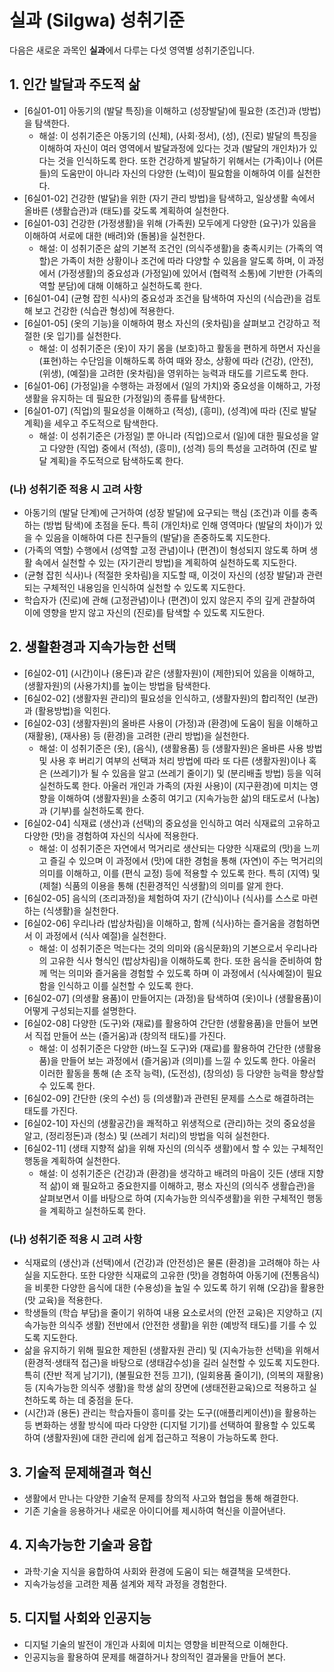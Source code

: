 # 실과 (Silgwa) 성취기준

다음은 새로운 과목인 **실과**에서 다루는 다섯 영역별 성취기준입니다.

## 1. 인간 발달과 주도적 삶

- [6실01-01] 아동기의 (발달 특징)을 이해하고 (성장발달)에 필요한 (조건)과 (방법)을 탐색한다.
  - 해설: 이 성취기준은 아동기의 (신체), (사회⋅정서), (성), (진로) 발달의 특징을 이해하여 자신이 여러 영역에서 발달과정에 있다는 것과 (발달의 개인차)가 있다는 것을 인식하도록 한다. 또한 건강하게 발달하기 위해서는 (가족)이나 (어른들)의 도움만이 아니라 자신의 다양한 (노력)이 필요함을 이해하여 이를 실천한다.
- [6실01-02] 건강한 (발달)을 위한 (자기 관리 방법)을 탐색하고, 일상생활 속에서 올바른 (생활습관)과 (태도)를 갖도록 계획하여 실천한다.
- [6실01-03] 건강한 (가정생활)을 위해 (가족원) 모두에게 다양한 (요구)가 있음을 이해하여 서로에 대한 (배려)와 (돌봄)을 실천한다.
  - 해설: 이 성취기준은 삶의 기본적 조건인 (의식주생활)을 충족시키는 (가족의 역할)은 가족이 처한 상황이나 조건에 따라 다양할 수 있음을 알도록 하며, 이 과정에서 (가정생활)의 중요성과 (가정일)에 있어서 (협력적 소통)에 기반한 (가족의 역할 분담)에 대해 이해하고 실천하도록 한다.
- [6실01-04] (균형 잡힌 식사)의 중요성과 조건을 탐색하여 자신의 (식습관)을 검토해 보고 건강한 (식습관 형성)에 적용한다.
- [6실01-05] (옷의 기능)을 이해하여 평소 자신의 (옷차림)을 살펴보고 건강하고 적절한 (옷 입기)를 실천한다.
  - 해설: 이 성취기준은 (옷)이 자기 몸을 (보호)하고 활동을 편하게 하면서 자신을 (표현)하는 수단임을 이해하도록 하여 때와 장소, 상황에 따라 (건강), (안전), (위생), (예절)을 고려한 (옷차림)을 영위하는 능력과 태도를 기르도록 한다.
- [6실01-06] (가정일)을 수행하는 과정에서 (일의 가치)와 중요성을 이해하고, 가정생활을 유지하는 데 필요한 (가정일)의 종류를 탐색한다.
- [6실01-07] (직업)의 필요성을 이해하고 (적성), (흥미), (성격)에 따라 (진로 발달 계획)을 세우고 주도적으로 탐색한다.
  - 해설: 이 성취기준은 (가정일) 뿐 아니라 (직업)으로서 (일)에 대한 필요성을 알고 다양한 (직업) 중에서 (적성), (흥미), (성격) 등의 특성을 고려하여 (진로 발달 계획)을 주도적으로 탐색하도록 한다.

### (나) 성취기준 적용 시 고려 사항

- 아동기의 (발달 단계)에 근거하여 (성장 발달)에 요구되는 핵심 (조건)과 이를 충족하는 (방법 탐색)에 초점을 둔다. 특히 (개인차)로 인해 영역마다 (발달의 차이)가 있을 수 있음을 이해하여 다른 친구들의 (발달)을 존중하도록 지도한다.
- (가족의 역할) 수행에서 (성역할 고정 관념)이나 (편견)이 형성되지 않도록 하며 생활 속에서 실천할 수 있는 (자기관리 방법)을 계획하여 실천하도록 지도한다.
- (균형 잡힌 식사)나 (적절한 옷차림)을 지도할 때, 이것이 자신의 (성장 발달)과 관련되는 구체적인 내용임을 인식하여 실천할 수 있도록 지도한다.
- 학습자가 (진로)에 관해 (고정관념)이나 (편견)이 있지 않은지 주의 깊게 관찰하여 이에 영향을 받지 않고 자신의 (진로)를 탐색할 수 있도록 지도한다.

## 2. 생활환경과 지속가능한 선택

- [6실02-01] (시간)이나 (용돈)과 같은 (생활자원)이 (제한)되어 있음을 이해하고, (생활자원)의 (사용가치)를 높이는 방법을 탐색한다.
- [6실02-02] (생활자원 관리)의 필요성을 인식하고, (생활자원)의 합리적인 (보관)과 (활용방법)을 익힌다.
- [6실02-03] (생활자원)의 올바른 사용이 (가정)과 (환경)에 도움이 됨을 이해하고 (재활용), (재사용) 등 (환경)을 고려한 (관리 방법)을 실천한다.
  - 해설: 이 성취기준은 (옷), (음식), (생활용품) 등 (생활자원)은 올바른 사용 방법 및 사용 후 버리기 여부의 선택과 처리 방법에 따라 또 다른 (생활자원)이나 혹은 (쓰레기)가 될 수 있음을 알고 (쓰레기 줄이기) 및 (분리배출 방법) 등을 익혀 실천하도록 한다. 아울러 개인과 가족의 (자원 사용)이 (지구환경)에 미치는 영향을 이해하여 (생활자원)을 소중히 여기고 (지속가능한 삶)의 태도로서 (나눔)과 (기부)를 실천하도록 한다.
- [6실02-04] 식재료 (생산)과 (선택)의 중요성을 인식하고 여러 식재료의 고유하고 다양한 (맛)을 경험하여 자신의 식사에 적용한다.
  - 해설: 이 성취기준은 자연에서 먹거리로 생산되는 다양한 식재료의 (맛)을 느끼고 즐길 수 있으며 이 과정에서 (맛)에 대한 경험을 통해 (자연)이 주는 먹거리의 의미를 이해하고, 이를 (편식 교정) 등에 적용할 수 있도록 한다. 특히 (지역) 및 (제철) 식품의 이용을 통해 (친환경적인 식생활)의 의미를 알게 한다.
- [6실02-05] 음식의 (조리과정)을 체험하여 자기 (간식)이나 (식사)를 스스로 마련하는 (식생활)을 실천한다.
- [6실02-06] 우리나라 (밥상차림)을 이해하고, 함께 (식사)하는 즐거움을 경험하면서 이 과정에서 (식사 예절)을 실천한다.
  - 해설: 이 성취기준은 먹는다는 것의 의미와 (음식문화)의 기본으로서 우리나라의 고유한 식사 형식인 (밥상차림)을 이해하도록 한다. 또한 음식을 준비하여 함께 먹는 의미와 즐거움을 경험할 수 있도록 하며 이 과정에서 (식사예절)이 필요함을 인식하고 이를 실천할 수 있도록 한다.
- [6실02-07] (의생활 용품)이 만들어지는 (과정)을 탐색하여 (옷)이나 (생활용품)이 어떻게 구성되는지를 설명한다.
- [6실02-08] 다양한 (도구)와 (재료)를 활용하여 간단한 (생활용품)을 만들어 보면서 직접 만들어 쓰는 (즐거움)과 (창의적 태도)를 가진다.
  - 해설: 이 성취기준은 다양한 (바느질 도구)와 (재료)를 활용하여 간단한 (생활용품)을 만들어 보는 과정에서 (즐거움)과 (의미)를 느낄 수 있도록 한다. 아울러 이러한 활동을 통해 (손 조작 능력), (도전성), (창의성) 등 다양한 능력을 향상할 수 있도록 한다.
- [6실02-09] 간단한 (옷의 수선) 등 (의생활)과 관련된 문제를 스스로 해결하려는 태도를 가진다.
- [6실02-10] 자신의 (생활공간)을 쾌적하고 위생적으로 (관리)하는 것의 중요성을 알고, (정리정돈)과 (청소) 및 (쓰레기 처리)의 방법을 익혀 실천한다.
- [6실02-11] (생태 지향적 삶)을 위해 자신의 (의식주 생활)에서 할 수 있는 구체적인 행동을 계획하여 실천한다.
  - 해설: 이 성취기준은 (건강)과 (환경)을 생각하고 배려의 마음이 깃든 (생태 지향적 삶)이 왜 필요하고 중요한지를 이해하고, 평소 자신의 (의식주 생활습관)을 살펴보면서 이를 바탕으로 하여 (지속가능한 의식주생활)을 위한 구체적인 행동을 계획하고 실천하도록 한다.

### (나) 성취기준 적용 시 고려 사항

- 식재료의 (생산)과 (선택)에서 (건강)과 (안전성)은 물론 (환경)을 고려해야 하는 사실을 지도한다. 또한 다양한 식재료의 고유한 (맛)을 경험하여 아동기에 (전통음식)을 비롯한 다양한 음식에 대한 (수용성)을 높일 수 있도록 하기 위해 (오감)을 활용한 (맛 교육)을 적용한다.
- 학생들의 (학습 부담)을 줄이기 위하여 내용 요소로서의 (안전 교육)은 지양하고 (지속가능한 의식주 생활) 전반에서 (안전한 생활)을 위한 (예방적 태도)를 기를 수 있도록 지도한다.
- 삶을 유지하기 위해 필요한 제한된 (생활자원 관리) 및 (지속가능한 선택)을 위해서 (환경적⋅생태적 접근)을 바탕으로 (생태감수성)을 길러 실천할 수 있도록 지도한다. 특히 (잔반 적게 남기기), (불필요한 전등 끄기), (일회용품 줄이기), (의복의 재활용) 등 (지속가능한 의식주 생활)을 학생 삶의 장면에 (생태전환교육)으로 적용하고 실천하도록 하는 데 중점을 둔다.
- (시간)과 (용돈) 관리는 학습자들이 흥미를 갖는 도구((애플리케이션))을 활용하는 등 변화하는 생활 방식에 따라 다양한 (디지털 기기)를 선택하여 활용할 수 있도록 하여 (생활자원)에 대한 관리에 쉽게 접근하고 적용이 가능하도록 한다.

## 3. 기술적 문제해결과 혁신

- 생활에서 만나는 다양한 기술적 문제를 창의적 사고와 협업을 통해 해결한다.
- 기존 기술을 응용하거나 새로운 아이디어를 제시하여 혁신을 이끌어낸다.

## 4. 지속가능한 기술과 융합

- 과학·기술 지식을 융합하여 사회와 환경에 도움이 되는 해결책을 모색한다.
- 지속가능성을 고려한 제품 설계와 제작 과정을 경험한다.

## 5. 디지털 사회와 인공지능

- 디지털 기술의 발전이 개인과 사회에 미치는 영향을 비판적으로 이해한다.
- 인공지능을 활용하여 문제를 해결하거나 창의적인 결과물을 만들어 본다.
